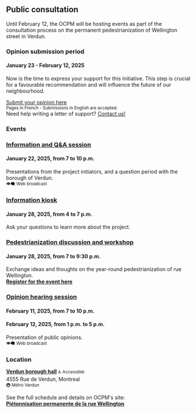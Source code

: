 ## Public consultation

Until February 12, the OCPM will be hosting events as part of the consultation process on the permanent pedestrianization of Wellington street in Verdun.

### Opinion submission period

#### January 23 - February 12, 2025

Now is the time to express your support for this initiative.
This step is crucial for a favourable recommendation and will influence the future of our neighbourhood.

<a class="button" href="https://ocpm.qc.ca/fr/wellington/inscription" target="_blank">Submit your opinion here</a>  
<small>Pages in French - Submissions in English are accepted.</small>  
Need help writing a letter of support? <a href="mailto:allo@lawellpietonne.com?subject=Letter of support">Contact us!</a>
<!-- Need help writing a letter? [Use our form here to generate your letter of support!](/en/write-a-letter) -->

<h3 style="margin-block-end: 0.5em;">Events</h3>  

### <a href="https://ocpm.qc.ca/fr/wellington#:~:text=2025-,S%C3%A9ance,questions%2Dr%C3%A9ponses" target="_blank" rel="noopeners">Information and Q&A session</a>

#### January 22, 2025, from 7 to 10 p.m.

Presentations from the project initiators, and a question period with the borough of Verdun.  
<small>👁️‍🗨️ Web broadcast</small>

### <a href="https://ocpm.qc.ca/fr/wellington#:~:text=Kiosque%20d'information" target="_blank" rel="noopeners">Information kiosk</a>

#### January 28, 2025, from 4 to 7 p.m.

Ask your questions to learn more about the project.

### <a href="https://ocpm.qc.ca/fr/wellington#:~:text=Atelier%2Ddiscussion%20sur%20la%20pi%C3%A9tonnisation" target="_blank" rel="noopeners">Pedestrianization discussion and workshop</a>

#### January 28, 2025, from 7 to 9:30 p.m.

Exchange ideas and thoughts on the year-round pedestrianization of rue Wellington.  
<strong><a href="https://www.eventbrite.ca/e/atelier-collaboratif-pietonnisation-permanente-de-la-rue-wellington-tickets-1119897636979?aff=oddtdtcreator" target="_blank">Register for the event here</a></strong>


### <a href="https://ocpm.qc.ca/fr/wellington#:~:text=S%C3%A9ance%20d'audition%20des%20opinions" target="_blank" rel="noopeners">Opinion hearing session</a>

#### February 11, 2025, from 7 to 10 p.m.

#### February 12, 2025, from 1 p.m. to 5 p.m.

Presentation of public opinions.  
<small>👁️‍🗨️ Web broadcast</small>

<h3 style="margin-block-end: 0.5em;">Location</h3>

**[Verdun borough hall](https://maps.app.goo.gl/zbKSuApg6Sc211Fv6)** <small>♿️ Accessible</small>  
4555 Rue de Verdun, Montreal  
<small>🚇 Métro Verdun</small>  

See the full schedule and details on OCPM's site:  
<strong><a href="https://ocpm.qc.ca/fr/wellington" target="_blank">Piétonnisation permanente de la rue Wellington</a></strong>
